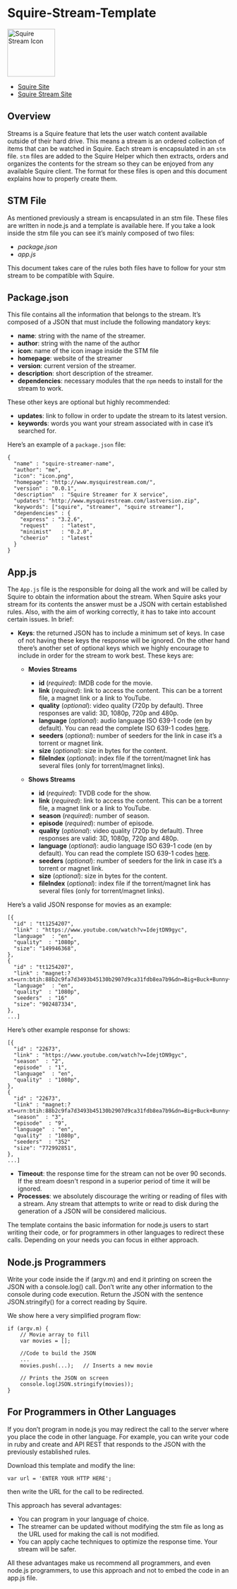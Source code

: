 # Squire-Stream-Template

<img src="https://s3.amazonaws.com/Squire_Contents/sites+resources/github+streamers/stream_icon.png" width="108" height="108" alt="Squire Stream Icon"/>

- [Squire Site](http://www.squireapp.com)
- [Squire Stream Site](http://squireapp.com/streams/)

## Overview
Streams is a Squire feature that lets the user watch content available outside of their hard drive. This means a stream is an ordered collection of items that can be watched in Squire. Each stream is encapsulated in an ```stm``` file. ```stm``` files are added to the Squire Helper which then extracts, orders and organizes the contents for the stream so they can be enjoyed from any available Squire client. The format for these files is open and this document explains how to properly create them.

## STM File
As mentioned previously a stream is encapsulated in an stm file. These files are written in node.js and a template is available here.
If you take a look inside the stm file you can see it’s mainly composed of two files:

- _package.json_
- _app.js_

This document takes care of the rules both files have to follow for your stm stream to be compatible with Squire.

## Package.json
This file contains all the information that belongs to the stream. It’s composed of a JSON that must  include the following mandatory keys:

- **name**: string with the name of the streamer.
- **author**: string with the name of the author
- **icon**: name of the icon image inside the STM file
- **homepage**: website of the streamer
- **version**: current version of the streamer.
- **description**: short description of the streamer.
- **dependencies**: necessary modules that the ```npm``` needs to install for the stream to work.

These other keys are optional but highly recommended:

- **updates**: link to follow in order to update the stream to its latest version.
- **keywords**: words you want your stream associated with in case it’s searched for.

Here’s an example of a ```package.json``` file:

```
{
  "name" : "squire-streamer-name",
  "author": "me",
  "icon": "icon.png",
  "homepage": "http://www.mysquirestream.com/",
  "version" : "0.0.1",
  "description"  : "Squire Streamer for X service",
  "updates": "http://www.mysquirestream.com/lastversion.zip",
  "keywords": ["squire", "streamer", "squire streamer"],
  "dependencies" : {
    "express" : "3.2.6",
    "request"    : "latest",
    "minimist"	 : "0.2.0",
    "cheerio"    : "latest"
  }
}
```

## App.js
The ```App.js``` file is the responsible for doing all the work and will be called by Squire to obtain the information about the stream.
When Squire asks your stream for its contents the answer must be a JSON with certain established rules. Also, with the aim of working correctly, it has to take into account certain issues. In brief:

- **Keys**: the returned JSON has to include a minimum set of keys. In case of not having these keys the response will be ignored. On the other hand there’s another set of optional keys which we highly encourage to include in order for the stream to work best. These keys are:

   - **Movies Streams**	
      - **id** (_required_): IMDB code for the movie.
      - **link** (_required_): link to access the content. This can be a torrent file, a magnet link or a link to YouTube.
      - **quality** (_optional_): video quality (720p by default). Three responses are valid: 3D, 1080p, 720p and 480p.
      - **language** (_optional_): audio language ISO 639-1 code (en by default). You can read the complete ISO 639-1 codes [here](https://en.wikipedia.org/wiki/List_of_ISO_639-1_codes).
      - **seeders** (_optional_): number of seeders for the link in case it’s a torrent or magnet link.
      - **size** (_optional_): size in bytes for the content.
      - **fileIndex** (_optional_): index file if the torrent/magnet link has several files (only for torrent/magnet links).
   
   - **Shows Streams**	
      - **id** (_required_): TVDB code for the show.
      - **link** (_required_): link to access the content. This can be a torrent file, a magnet link or a link to YouTube.
      - **season** (_required_): number of season.
      - **episode** (_required_): number of episode.
      - **quality** (_optional_): video quality (720p by default). Three responses are valid: 3D, 1080p, 720p and 480p.
      - **language** (_optional_): audio language ISO 639-1 code (en by default). You can read the complete ISO 639-1 codes [here](https://en.wikipedia.org/wiki/List_of_ISO_639-1_codes).
      - **seeders** (_optional_): number of seeders for the link in case it’s a torrent or magnet link.
      - **size** (_optional_): size in bytes for the content.
      - **fileIndex** (_optional_): index file if the torrent/magnet link has several files (only for torrent/magnet links).

Here’s a valid JSON response for movies as an example:

```
[{
  "id" : "tt1254207",
  "link" : "https://www.youtube.com/watch?v=IdejtDN9gyc",
  "language"  : "en",
  "quality"  : "1080p",
  "size": "149946368",
},
{
  "id" : "tt1254207",
  "link" : "magnet:?xt=urn:btih:88b2c9fa7d3493b45130b2907d9ca31fdb8ea7b9&dn=Big+Buck+Bunny+1080p&tr=udp%3A%2F%2Ftracker.openbittorrent.com%3A80&tr=udp%3A%2F%2Ftracker.publicbt.com%3A80&tr=udp%3A%2F%2Ftracker.istole.it%3A6969&tr=udp%3A%2F%2Fopen.demonii.com%3A1337",
  "language"  : "en",
  "quality"  : "1080p",
  "seeders"  : "16"
  "size": "902487334",
},
...]
```

Here’s other example response for shows:

```
[{
  "id" : "22673",
  "link" : "https://www.youtube.com/watch?v=IdejtDN9gyc",
  "season"  : "2",
  "episode"  : "1",
  "language"  : "en",
  "quality"  : "1080p",
},
{
  "id" : "22673",
  "link" : "magnet:?xt=urn:btih:88b2c9fa7d3493b45130b2907d9ca31fdb8ea7b9&dn=Big+Buck+Bunny+1080p&tr=udp%3A%2F%2Ftracker.openbittorrent.com%3A80&tr=udp%3A%2F%2Ftracker.publicbt.com%3A80&tr=udp%3A%2F%2Ftracker.istole.it%3A6969&tr=udp%3A%2F%2Fopen.demonii.com%3A1337",
  "season"  : "3",
  "episode"  : "9",
  "language"  : "en",
  "quality"  : "1080p",
  "seeders"  : "352"
  "size": "772992851",
},
...]
```


- **Timeout**: the response time for the stream can not be over 90 seconds. If the stream doesn't respond in a superior period of time it will be ignored.
- **Processes**: we absolutely discourage the writing or reading of files with a stream. Any stream that attempts to write or read to disk during the generation of a JSON will be considered malicious.

The template contains the basic information for node.js users to start writing their code, or for programmers in other languages to redirect these calls. Depending on your needs you can focus in either   approach.

## Node.js Programmers
Write your code inside the if (argv.m) and end it printing on screen the JSON with a console.log() call. Don’t write any other information to the console during code execution. Return the JSON with the sentence JSON.stringify() for a correct reading by Squire.

We show here a very simplified program flow:

```
if (argv.m) {
	// Movie array to fill
	var movies = [];
	
	//Code to build the JSON
	...
	movies.push(...);	// Inserts a new movie

	// Prints the JSON on screen
	console.log(JSON.stringify(movies));
}
```

## For Programmers in Other Languages
If you don’t program in node.js you may redirect the call to the server where you place the code in other language. For example, you can write your code in ruby and create and API REST that responds to the JSON with the previously established rules.

Download this template and modify the line:
```
var url = 'ENTER YOUR HTTP HERE';
```
then write the URL for the call to be redirected.

This approach has several advantages:

- You can program in your language of choice.
- The streamer can be updated without modifying the stm file as long as the URL used for making the call is not modified.
- You can apply cache techniques to optimize the response time.
Your stream will be safer.

All these advantages make us recommend all programmers, and even node.js programmers, to use this approach and not to embed the code in an app.js file. 
